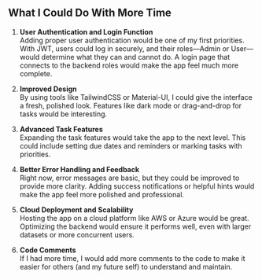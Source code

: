 ## What I Could Do With More Time

1. **User Authentication and Login Function**  
   Adding proper user authentication would be one of my first priorities. With JWT, users could log in securely, and their roles—Admin or User—would determine what they can and cannot do. A login page that connects to the backend roles would make the app feel much more complete.

2. **Improved Design**  
   By using tools like TailwindCSS or Material-UI, I could give the interface a fresh, polished look. Features like dark mode or drag-and-drop for tasks would be interesting.

3. **Advanced Task Features**  
   Expanding the task features would take the app to the next level. This could include setting due dates and reminders or marking tasks with priorities.

4. **Better Error Handling and Feedback**  
   Right now, error messages are basic, but they could be improved to provide more clarity. Adding success notifications or helpful hints would make the app feel more polished and professional.

5. **Cloud Deployment and Scalability**  
   Hosting the app on a cloud platform like AWS or Azure would be great. Optimizing the backend would ensure it performs well, even with larger datasets or more concurrent users.

6. **Code Comments**  
   If I had more time, I would add more comments to the code to make it easier for others (and my future self) to understand and maintain.
